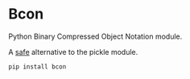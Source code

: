 # Bcon

Python Binary Compressed Object Notation module.

A [safe][pickle] alternative to the pickle module.

`pip install bcon`

[pickle]: https://docs.python.org/3/library/pickle.html
